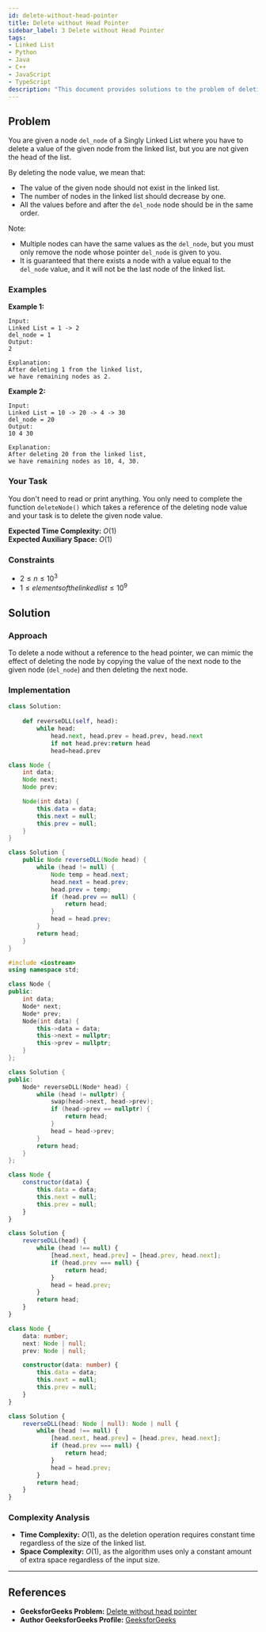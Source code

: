 ```yaml
---
id: delete-without-head-pointer
title: Delete without Head Pointer
sidebar_label: 3 Delete without Head Pointer
tags:
- Linked List
- Python
- Java
- C++
- JavaScript
- TypeScript
description: "This document provides solutions to the problem of deleting a node from a singly linked list without having a reference to the head pointer in various programming languages."
---
```


## Problem

You are given a node `del_node` of a Singly Linked List where you have to delete a value of the given node from the linked list, but you are not given the head of the list.

By deleting the node value, we mean that:
- The value of the given node should not exist in the linked list.
- The number of nodes in the linked list should decrease by one.
- All the values before and after the `del_node` node should be in the same order.

Note:
- Multiple nodes can have the same values as the `del_node`, but you must only remove the node whose pointer `del_node` is given to you.
- It is guaranteed that there exists a node with a value equal to the `del_node` value, and it will not be the last node of the linked list.

### Examples

**Example 1:**

```
Input:
Linked List = 1 -> 2
del_node = 1
Output: 
2

Explanation: 
After deleting 1 from the linked list, 
we have remaining nodes as 2.
```

**Example 2:**

```
Input:
Linked List = 10 -> 20 -> 4 -> 30
del_node = 20
Output: 
10 4 30

Explanation: 
After deleting 20 from the linked list, 
we have remaining nodes as 10, 4, 30.
```

### Your Task
You don't need to read or print anything. You only need to complete the function `deleteNode()` which takes a reference of the deleting node value and your task is to delete the given node value.

**Expected Time Complexity:** $O(1)$  
**Expected Auxiliary Space:** $O(1)$

### Constraints
- $2 ≤ n ≤ 10^3$  
- $1 ≤ elements of the linked list ≤ 10^9$

## Solution

### Approach

To delete a node without a reference to the head pointer, we can mimic the effect of deleting the node by copying the value of the next node to the given node (`del_node`) and then deleting the next node.

### Implementation

<Tabs>
  <TabItem value="python" label="Python">

```python
class Solution:
    
    def reverseDLL(self, head):
        while head:
            head.next, head.prev = head.prev, head.next
            if not head.prev:return head
            head=head.prev
```

  </TabItem>
  <TabItem value="java" label="Java">

```java
class Node {
    int data;
    Node next;
    Node prev;

    Node(int data) {
        this.data = data;
        this.next = null;
        this.prev = null;
    }
}

class Solution {
    public Node reverseDLL(Node head) {
        while (head != null) {
            Node temp = head.next;
            head.next = head.prev;
            head.prev = temp;
            if (head.prev == null) {
                return head;
            }
            head = head.prev;
        }
        return head;
    }
}
```

  </TabItem>
  <TabItem value="cpp" label="C++">

```cpp
#include <iostream>
using namespace std;

class Node {
public:
    int data;
    Node* next;
    Node* prev;
    Node(int data) {
        this->data = data;
        this->next = nullptr;
        this->prev = nullptr;
    }
};

class Solution {
public:
    Node* reverseDLL(Node* head) {
        while (head != nullptr) {
            swap(head->next, head->prev);
            if (head->prev == nullptr) {
                return head;
            }
            head = head->prev;
        }
        return head;
    }
};
```

  </TabItem>
  <TabItem value="javascript" label="JavaScript">

```javascript
class Node {
    constructor(data) {
        this.data = data;
        this.next = null;
        this.prev = null;
    }
}

class Solution {
    reverseDLL(head) {
        while (head !== null) {
            [head.next, head.prev] = [head.prev, head.next];
            if (head.prev === null) {
                return head;
            }
            head = head.prev;
        }
        return head;
    }
}
```

  </TabItem>
  <TabItem value="typescript" label="TypeScript">

```typescript
class Node {
    data: number;
    next: Node | null;
    prev: Node | null;

    constructor(data: number) {
        this.data = data;
        this.next = null;
        this.prev = null;
    }
}

class Solution {
    reverseDLL(head: Node | null): Node | null {
        while (head !== null) {
            [head.next, head.prev] = [head.prev, head.next];
            if (head.prev === null) {
                return head;
            }
            head = head.prev;
        }
        return head;
    }
}
```

  </TabItem>
</Tabs>

### Complexity Analysis

- **Time Complexity:** $O(1)$, as the deletion operation requires constant time regardless of the size of the linked list.
- **Space Complexity:** $O(1)$, as the algorithm uses only a constant amount of extra space regardless of the input size.

---

## References

- **GeeksforGeeks Problem:** [Delete without head pointer](https://www.geeksforgeeks.org/problems/delete-without-head-pointer/0)
- **Author GeeksforGeeks Profile:** [GeeksforGeeks](https://www.geeksforgeeks.org/user/GeeksforGeeks/)
